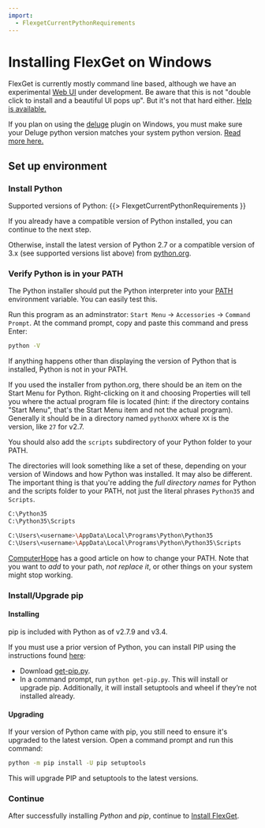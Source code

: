 ```yaml
---
import:
  - FlexgetCurrentPythonRequirements
---
```


# Installing FlexGet on Windows

<div class="alert alert-warning" role="alert">

FlexGet is currently mostly command line based, although we have an experimental [Web UI](/Web-UI) under development. Be aware that this is not "double click to install and a beautiful UI pops up". But it's not that hard either. [Help is available.](/NeedHelp)</div>

<div class="alert alert-info" role="alert">

If you plan on using the [deluge](/Plugins/deluge) plugin on Windows, you must make sure your Deluge python version matches your system python version. [Read more here.](/Plugins/deluge#WindowsUsers)
</div>

## Set up environment

### Install Python
Supported versions of Python:
{{> FlexgetCurrentPythonRequirements }}


If you already have a compatible version of Python installed, you can continue to the next step.

Otherwise, install the latest version of Python 2.7 or a compatible version of 3.x (see supported versions list above) from [python.org](http://python.org/download/).

### Verify Python is in your PATH

The Python installer should put the Python interpreter into your [PATH](http://en.wikipedia.org/wiki/Environment_variable#System_path_variables) environment variable. You can easily test this.

Run this program as an adminstrator: `Start Menu` &rarr; `Accessories` &rarr; `Command Prompt`. At the command prompt, copy and paste this command and press Enter:
```bash
python -V
```

If anything happens other than displaying the version of Python that is installed, Python is not in your PATH.

If you used the installer from python.org, there should be an item on the Start Menu for Python. Right-clicking on it and choosing Properties will tell you where the actual program file is located (hint: if the directory contains "Start Menu", that's the Start Menu item and not the actual program). Generally it should be in a directory named `pythonXX` where `XX` is the version, like `27` for v2.7.

You should also add the `scripts` subdirectory of your Python folder to your PATH.

The directories will look something like a set of these, depending on your version of Windows and how Python was installed. It may also be different. The important thing is that you're adding the *full directory names* for Python and the scripts folder to your PATH, not just the literal phrases `Python35` and `Scripts`.
```bash
C:\Python35
C:\Python35\Scripts

C:\Users\<username>\AppData\Local\Programs\Python\Python35
C:\Users\<username>\AppData\Local\Programs\Python\Python35\Scripts
```

[ComputerHope](https://www.computerhope.com/issues/ch000549.htm) has a good article on how to change your PATH. Note that you want to *add* to your path, *not replace it*, or other things on your system might stop working.

### Install/Upgrade pip
<!-- https://sites.google.com/site/pydatalog/python/pip-for-windows
pipwin is broken as of September 2016 - setuptools moved to Github and pipwin is still trying (as of May 2017) to access the old bitbucket.org URL -->

#### Installing
pip is included with Python as of v2.7.9 and v3.4.

If you must use a prior version of Python, you can install PIP using the instructions found [here](https://packaging.python.org/installing/#install-pip-setuptools-and-wheel):

- Download [get-pip.py](https://bootstrap.pypa.io/get-pip.py).
- In a command prompt, run `python get-pip.py`. This will install or upgrade pip. Additionally, it will install setuptools and wheel if they’re not installed already.

#### Upgrading
If your version of Python came with pip, you still need to ensure it's upgraded to the latest version. Open a command prompt and run this command:

```bash
python -m pip install -U pip setuptools
```

This will upgrade PIP and setuptools to the latest versions.

### Continue
After successfully installing *Python* and *pip*, continue to [Install FlexGet](/InstallWizard/Windows/FlexGet).
